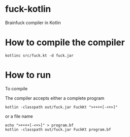 # fuck-kotlin
Brainfuck compiler in Kotlin

# How to compile the compiler

    kotlinc src/fuck.kt -d fuck.jar

# How to run

To compile 

The compiler accepts either a complete program

    kotlin -classpath out/fuck.jar FuckKt ">++++[-<+>]"


or a file name

    echo ">++++[-<+>]" > program.bf
    kotlin -classpath out/fuck.jar FuckKt program.bf
